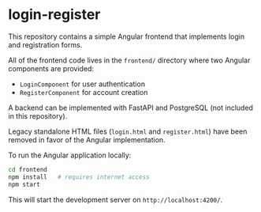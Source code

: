 # login-register

This repository contains a simple Angular frontend that implements login and registration forms.

All of the frontend code lives in the `frontend/` directory where two Angular components are provided:

- `LoginComponent` for user authentication
- `RegisterComponent` for account creation

A backend can be implemented with FastAPI and PostgreSQL (not included in this repository).

Legacy standalone HTML files (`login.html` and `register.html`) have been removed in favor of the Angular implementation.

To run the Angular application locally:

```bash
cd frontend
npm install   # requires internet access
npm start
```

This will start the development server on `http://localhost:4200/`.
